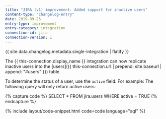 ```yaml
---
title: "JIRA (v1) improvement: Added support for inactive users"
content-type: "changelog-entry"
date: 2019-09-25
entry-type: improvement
entry-category: integration
connection-id: jira
connection-version: 1 
---
```

{{ site.data.changelog.metadata.single-integration | flatify }}

The {{ this-connection.display_name }} integration can now replicate inactive users into the [users]({{ this-connection.url | prepend: site.baseurl | append: "#users" }}) table.

To determine the status of a user, use the `active` field. For example: The following query will only return active users:

{% capture code %}
SELECT *
  FROM jira.users
 WHERE active = TRUE
{% endcapture %}

{% include layout/code-snippet.html code=code language="sql" %}